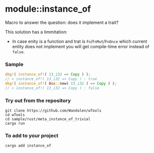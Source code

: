 # module::instance_of

Macro to answer the question: does it implement a trait?

This solution has a limmitation:

- In case enity is a function and trat is `Fn`/`FnMut`/`FnOnce` which current entity does not implement you will get compile-time error instead of `false`.

### Sample

```rust
dbg!( instance_of!( 13_i32 => Copy ) );
// < instance_of!( 13_i32 => Copy ) : true
dbg!( instance_of!( Box::new( 13_i32 ) => Copy ) );
// < instance_of!( 13_i32 => Copy ) : false
```

### Try out from the repository

```
git clone https://github.com/Wandalen/wTools
cd wTools
cd sample/rust/meta_instance_of_trivial
cargo run
```

### To add to your project

```
cargo add instance_of
```
